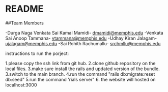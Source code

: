 # README

##Team Members

-Durga Naga Venkata Sai Kamal Mamidi- dmamidi@memphis.edu
-Venkata Sai Anoop Tammana- vtammana@memphis.edu 
-Udhay Kiran Jalagam- ujalagam@memphis.edu
-Sai Rohith Rachumallu- srchmllu@memphis.edu

instructions to run the porject:

1.please copy the ssh link from git hub.
2.clone github repository on the local files.
3.make sure install the rails and updated version of the bundle.
3.switch to the main branch.
4.run the command "rails db:migrate:reset db:seed"
5.run the command 'rials server"
6. the website will hosted on localhost:3000




